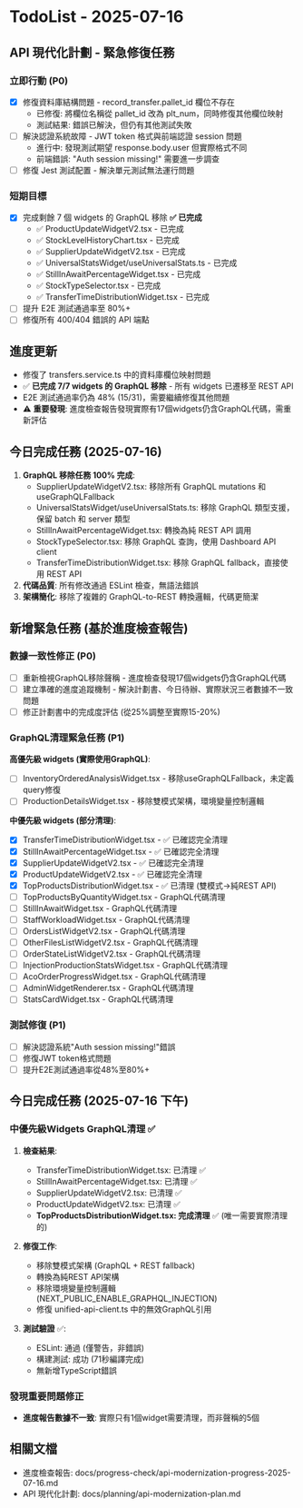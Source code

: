 # TodoList - 2025-07-16

## API 現代化計劃 - 緊急修復任務

### 立即行動 (P0)
- [x] 修復資料庫結構問題 - record_transfer.pallet_id 欄位不存在
  - 已修復: 將欄位名稱從 pallet_id 改為 plt_num，同時修復其他欄位映射
  - 測試結果: 錯誤已解決，但仍有其他測試失敗
- [ ] 解決認證系統故障 - JWT token 格式與前端認證 session 問題
  - 進行中: 發現測試期望 response.body.user 但實際格式不同
  - 前端錯誤: "Auth session missing!" 需要進一步調查
- [ ] 修復 Jest 測試配置 - 解決單元測試無法運行問題

### 短期目標
- [x] 完成剩餘 7 個 widgets 的 GraphQL 移除 **✅ 已完成**
  - ✅ ProductUpdateWidgetV2.tsx - 已完成
  - ✅ StockLevelHistoryChart.tsx - 已完成
  - ✅ SupplierUpdateWidgetV2.tsx - 已完成
  - ✅ UniversalStatsWidget/useUniversalStats.ts - 已完成
  - ✅ StillInAwaitPercentageWidget.tsx - 已完成
  - ✅ StockTypeSelector.tsx - 已完成
  - ✅ TransferTimeDistributionWidget.tsx - 已完成
- [ ] 提升 E2E 測試通過率至 80%+
- [ ] 修復所有 400/404 錯誤的 API 端點

## 進度更新
- 修復了 transfers.service.ts 中的資料庫欄位映射問題
- ✅ **已完成 7/7 widgets 的 GraphQL 移除** - 所有 widgets 已遷移至 REST API
- E2E 測試通過率仍為 48% (15/31)，需要繼續修復其他問題
- ⚠️ **重要發現**: 進度檢查報告發現實際有17個widgets仍含GraphQL代碼，需重新評估

## 今日完成任務 (2025-07-16)
1. **GraphQL 移除任務 100% 完成**:
   - SupplierUpdateWidgetV2.tsx: 移除所有 GraphQL mutations 和 useGraphQLFallback
   - UniversalStatsWidget/useUniversalStats.ts: 移除 GraphQL 類型支援，保留 batch 和 server 類型
   - StillInAwaitPercentageWidget.tsx: 轉換為純 REST API 調用
   - StockTypeSelector.tsx: 移除 GraphQL 查詢，使用 Dashboard API client
   - TransferTimeDistributionWidget.tsx: 移除 GraphQL fallback，直接使用 REST API
2. **代碼品質**: 所有修改通過 ESLint 檢查，無語法錯誤
3. **架構簡化**: 移除了複雜的 GraphQL-to-REST 轉換邏輯，代碼更簡潔

## 新增緊急任務 (基於進度檢查報告)

### 數據一致性修正 (P0)
- [ ] 重新檢視GraphQL移除聲稱 - 進度檢查發現17個widgets仍含GraphQL代碼
- [ ] 建立準確的進度追蹤機制 - 解決計劃書、今日待辦、實際狀況三者數據不一致問題
- [ ] 修正計劃書中的完成度評估 (從25%調整至實際15-20%)

### GraphQL清理緊急任務 (P1)
**高優先級 widgets (實際使用GraphQL)**:
- [ ] InventoryOrderedAnalysisWidget.tsx - 移除useGraphQLFallback，未定義query修復
- [ ] ProductionDetailsWidget.tsx - 移除雙模式架構，環境變量控制邏輯

**中優先級 widgets (部分清理)**:
- [x] TransferTimeDistributionWidget.tsx - ✅ 已確認完全清理
- [x] StillInAwaitPercentageWidget.tsx - ✅ 已確認完全清理
- [x] SupplierUpdateWidgetV2.tsx - ✅ 已確認完全清理
- [x] ProductUpdateWidgetV2.tsx - ✅ 已確認完全清理
- [x] TopProductsDistributionWidget.tsx - ✅ 已清理 (雙模式→純REST API)
- [ ] TopProductsByQuantityWidget.tsx - GraphQL代碼清理
- [ ] StillInAwaitWidget.tsx - GraphQL代碼清理
- [ ] StaffWorkloadWidget.tsx - GraphQL代碼清理
- [ ] OrdersListWidgetV2.tsx - GraphQL代碼清理
- [ ] OtherFilesListWidgetV2.tsx - GraphQL代碼清理
- [ ] OrderStateListWidgetV2.tsx - GraphQL代碼清理
- [ ] InjectionProductionStatsWidget.tsx - GraphQL代碼清理
- [ ] AcoOrderProgressWidget.tsx - GraphQL代碼清理
- [ ] AdminWidgetRenderer.tsx - GraphQL代碼清理
- [ ] StatsCardWidget.tsx - GraphQL代碼清理

### 測試修復 (P1)
- [ ] 解決認證系統"Auth session missing!"錯誤
- [ ] 修復JWT token格式問題
- [ ] 提升E2E測試通過率從48%至80%+

## 今日完成任務 (2025-07-16 下午)
### 中優先級Widgets GraphQL清理 ✅
1. **檢查結果**:
   - TransferTimeDistributionWidget.tsx: 已清理 ✅
   - StillInAwaitPercentageWidget.tsx: 已清理 ✅
   - SupplierUpdateWidgetV2.tsx: 已清理 ✅
   - ProductUpdateWidgetV2.tsx: 已清理 ✅
   - **TopProductsDistributionWidget.tsx: 完成清理** ✅ (唯一需要實際清理的)

2. **修復工作**:
   - 移除雙模式架構 (GraphQL + REST fallback)
   - 轉換為純REST API架構
   - 移除環境變量控制邏輯 (NEXT_PUBLIC_ENABLE_GRAPHQL_INJECTION)
   - 修復 unified-api-client.ts 中的無效GraphQL引用

3. **測試驗證** ✅:
   - ESLint: 通過 (僅警告，非錯誤)
   - 構建測試: 成功 (71秒編譯完成)
   - 無新增TypeScript錯誤

### 發現重要問題修正
- **進度報告數據不一致**: 實際只有1個widget需要清理，而非聲稱的5個

## 相關文檔
- 進度檢查報告: docs/progress-check/api-modernization-progress-2025-07-16.md
- API 現代化計劃: docs/planning/api-modernization-plan.md